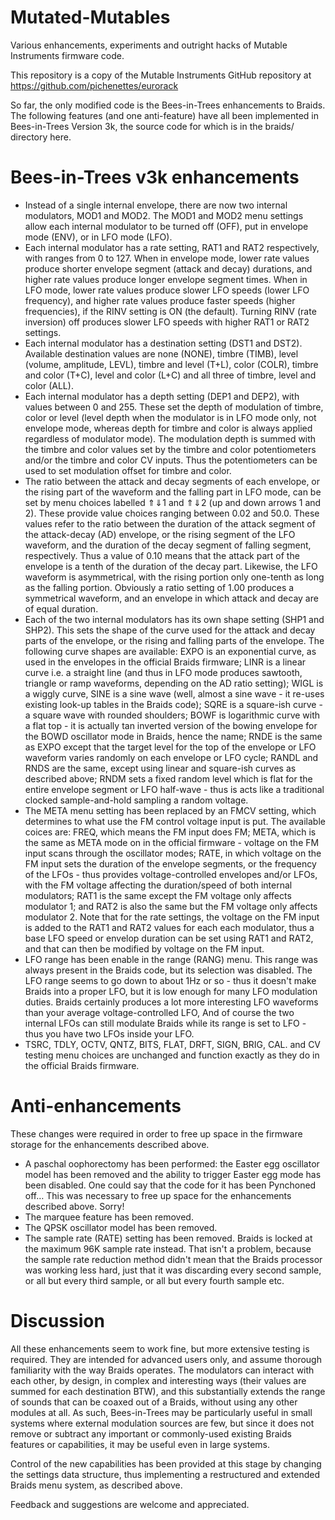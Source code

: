 Mutated-Mutables
================

Various enhancements, experiments and outright hacks of Mutable Instruments firmware code.

This repository is a copy of the Mutable Instruments GitHub repository at https://github.com/pichenettes/eurorack

So far, the only modified code is the Bees-in-Trees enhancements to Braids. The following features (and one anti-feature) have all been implemented in Bees-in-Trees Version 3k, the source code for which is in the braids/ directory here. 

Bees-in-Trees v3k enhancements
=============================

* Instead of a single internal envelope, there are now two internal modulators, MOD1 and MOD2. The MOD1 and MOD2 menu settings allow each internal modulator to be turned off (OFF), put in envelope mode (ENV), or in LFO mode (LFO).
* Each internal modulator has a rate setting, RAT1 and RAT2 respectively, with ranges from 0 to 127. When in envelope mode, lower rate values produce shorter envelope segment (attack and decay) durations, and higher rate values produce longer envelope segment times. When in LFO mode, lower rate values produce slower LFO speeds (lower LFO frequency), and higher rate values produce faster speeds (higher frequencies), if the RINV setting is ON (the default). Turning RINV (rate inversion) off produces slower LFO speeds with higher RAT1 or RAT2 settings.
* Each internal modulator has a destination setting (DST1 and DST2). Available destination values are none (NONE), timbre (TIMB), level (volume, amplitude, LEVL), timbre and level (T+L), color (COLR), timbre and color (T+C), level and color (L+C) and all three of timbre, level and color (ALL).
* Each internal modulator has a depth setting (DEP1 and DEP2), with values between 0 and 255. These set the depth of modulation of timbre, color or level (level depth when the modulator is in LFO mode only, not envelope mode, whereas depth for timbre and color is always applied regardless of modulator mode). The modulation depth is summed with the timbre and color values set by the timbre and color potentiometers and/or the timbre and color CV inputs. Thus the potentiometers can be used to set modulation offset for timbre and color. 
* The ratio between the attack and decay segments of each envelope, or the rising part of the waveform and the falling part in LFO mode, can be set by menu choices labelled ⇑⇓1 and ⇑⇓2 (up and down arrows 1 and 2). These provide value choices ranging between 0.02 and 50.0. These values refer to the ratio between the duration of the attack segment of the attack-decay (AD) envelope, or the rising segment of the LFO waveform, and the duration of the decay segment of falling segment, respectively. Thus a value of 0.10 means that the attack part of the envelope is a tenth of the duration of the decay part. Likewise, the LFO waveform is asymmetrical, with the rising portion only one-tenth as long as the falling portion. Obviously a ratio setting of 1.00 produces a symmetrical waveform, and an envelope in which attack and decay are of equal duration. 
* Each of the two internal modulators has its own shape setting (SHP1 and SHP2). This sets the shape of the curve used for the attack and decay parts of the envelope, or the rising and falling parts of the envelope. The following curve shapes are available: EXPO is an exponential curve, as used in the envelopes in the official Braids firmware; LINR is a linear curve i.e. a straight line (and thus in LFO mode produces sawtooth, triangle or ramp waveforms, depending on the AD ratio setting); WIGL is a wiggly curve, SINE is a sine wave (well, almost a sine wave - it re-uses existing look-up tables in the Braids code); SQRE is a square-ish curve - a square wave with rounded shoulders; BOWF is logarithmic curve with a flat top - it is actually tan inverted version of the bowing envelope for the BOWD oscillator mode in Braids, hence the name; RNDE is the same as EXPO except that the target level for the top of the envelope or LFO waveform varies randomly on each envelope or LFO cycle; RANDL and RNDS are the same, except using linear and square-ish curves as described above; RNDM sets a fixed random level which is flat for the entire envelope segment or LFO half-wave - thus is acts like a traditional clocked sample-and-hold sampling a random voltage.
* The META menu setting has been replaced by an FMCV setting, which determines to what use the FM control voltage input is put. The available coices are: FREQ, which means the FM input does FM; META, which is the same as META mode on in the official firmware - voltage on the FM input scans through the oscillator modes; RATE, in which voltage on the FM input sets the duration of the envelope segments, or the frequency of the LFOs - thus provides voltage-controlled envelopes and/or LFOs, with the FM voltage affecting the duration/speed of both internal modulators; RAT1 is the same except the FM voltage only affects modulator 1; and RAT2 is also the same but the FM voltage only affects modulator 2. Note that for the rate settings, the voltage on the FM input is added to the RAT1 and RAT2 values for each each modulator, thus a base LFO speed or envelop duration can be set using RAT1 and RAT2, and that can then be modified by voltage on the FM input.
* LFO range has been enable in the range (RANG) menu. This range was always present in the Braids code, but its selection was disabled. The LFO range seems to go down to about 1Hz or so - thus it doesn't make Braids into a proper LFO, but it is low enough for many LFO modulation duties. Braids certainly produces a lot more interesting LFO waveforms than your average voltage-controlled LFO, And of course the two internal LFOs can still modulate Braids while its range is set to LFO - thus you have two LFOs inside your LFO. 
* TSRC, TDLY, OCTV, QNTZ, BITS, FLAT, DRFT, SIGN, BRIG, CAL. and CV testing menu choices are unchanged and function exactly as they do in the official Braids firmware.

Anti-enhancements
=================
These changes were required in order to free up space in the firmware storage for the enhancements described above.

* A paschal oophorectomy has been performed: the Easter egg oscillator model has been removed and the ability to trigger Easter egg mode has been disabled. One could say that the code for it has been Pynchoned off… This was necessary to free up space for the enhancements described above. Sorry!
* The marquee feature has been removed.
* The QPSK oscillator model has been removed.
* The sample rate (RATE) setting has been removed. Braids is locked at the maximum 96K sample rate instead. That isn't a problem, because the sample rate reduction method didn't mean that the Braids processor was working less hard, just that it was discarding every second sample, or all but every third sample, or all but every fourth sample etc.

Discussion
==========
All these enhancements seem to work fine, but more extensive testing is required. They are intended for advanced users only, and assume thorough familiarity with the way Braids operates. The modulators can interact with each other, by design, in complex and interesting ways (their values are summed for each destination BTW), and this  substantially extends the range of sounds that can be coaxed out of a Braids, without using any other modules at all. As such, Bees-in-Trees may be particularly useful in small systems where external modulation sources are few, but since it does not remove or subtract any important or commonly-used existing Braids features or capabilities, it may be useful even in large systems.

Control of the new capabilities has been provided at this stage by changing the settings data structure, thus implementing a restructured and extended Braids menu system, as described above.

Feedback and suggestions are welcome and appreciated. 